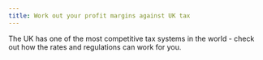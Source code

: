 ```yaml
---
title: Work out your profit margins against UK tax
---
```


The UK has one of the most competitive tax systems in the world - check out how the rates and regulations can work for you.